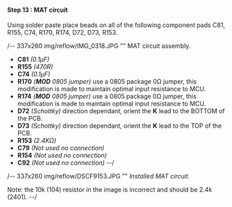 #### Step 13 : MAT circuit

Using solder paste place beads on all of the following component pads C81, R155, C74, R170, R174, D72, D73, R153.

/-- 337x260 img/reflow/IMG_0318.JPG "" MAT circuit assembly. 

- **C81**  *(0.1µF)* 
- **R155** *(470R)*
- **C74**  *(0.1µF)* 
- **R170** *(**MOD** 0805 jumper)* use a 0805 package 0&ohm; jumper, this modification is made to maintain optimal input resistance to MCU.
- **R174** *(**MOD** 0805 jumper)* use a 0805 package 0&ohm; jumper, this modification is made to maintain optimal input resistance to MCU.
- **D72**  *(Schottky)* direction dependant, orient the **K** lead to the BOTTOM of the PCB.
- **D73**  *(Schottky)* direction dependant, orient the **K** lead to the TOP of the PCB.
- **R153** *(2.4K&ohm;)*
- **C79**  *(Not used no connection)*
- **R154** *(Not used no connection)*
- **C92**  *(Not used no connection)*
--/

/-- 337x260 img/reflow/DSCF9153.JPG "" *Installed MAT circuit.*

Note: the 10k (104) resistor in the image is incorrect and should be 2.4k (2401).
--/
